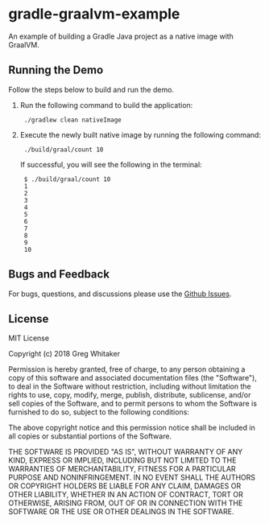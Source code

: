 # gradle-graalvm-example

An example of building a Gradle Java project as a native image with GraalVM.

## Running the Demo
Follow the steps below to build and run the demo.

1. Run the following command to build the application:

        ./gradlew clean nativeImage

2. Execute the newly built native image by running the following command:

        ./build/graal/count 10
        
    If successful, you will see the following in the terminal:
    
        $ ./build/graal/count 10
        1
        2
        3
        4
        5
        6
        7
        8
        9
        10

## Bugs and Feedback
For bugs, questions, and discussions please use the [Github Issues](https://github.com/gregwhitaker/gradle-graalvm-example/issues).

## License
MIT License

Copyright (c) 2018 Greg Whitaker

Permission is hereby granted, free of charge, to any person obtaining a copy
of this software and associated documentation files (the "Software"), to deal
in the Software without restriction, including without limitation the rights
to use, copy, modify, merge, publish, distribute, sublicense, and/or sell
copies of the Software, and to permit persons to whom the Software is
furnished to do so, subject to the following conditions:

The above copyright notice and this permission notice shall be included in all
copies or substantial portions of the Software.

THE SOFTWARE IS PROVIDED "AS IS", WITHOUT WARRANTY OF ANY KIND, EXPRESS OR
IMPLIED, INCLUDING BUT NOT LIMITED TO THE WARRANTIES OF MERCHANTABILITY,
FITNESS FOR A PARTICULAR PURPOSE AND NONINFRINGEMENT. IN NO EVENT SHALL THE
AUTHORS OR COPYRIGHT HOLDERS BE LIABLE FOR ANY CLAIM, DAMAGES OR OTHER
LIABILITY, WHETHER IN AN ACTION OF CONTRACT, TORT OR OTHERWISE, ARISING FROM,
OUT OF OR IN CONNECTION WITH THE SOFTWARE OR THE USE OR OTHER DEALINGS IN THE
SOFTWARE.